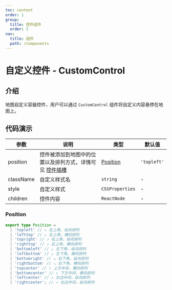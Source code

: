```yaml
---
toc: content
order: 1
group:
  title: 控件组件
  order: 2
nav:
  title: 组件
  path: /components
---
```


# 自定义控件 - CustomControl

## 介绍

地图自定义容器控件，用户可以通过 `CustomControl` 组件将自定义内容悬停在地图上。

## 代码演示

<code src="./demos/default.tsx" defaultShowCode compact></code>

| 参数 | 说明 | 类型 | 默认值 |
| --- | --- | --- | --- |
| position | 控件被添加到地图中的位置以及排列方式，详情可见 [控件插槽](https://l7.antv.vision/zh/docs/api/component/control/control#插槽) | [Position](#position) | `'topleft'` |
| className | 自定义样式名 | `string` | - |
| style | 自定义样式 | `CSSProperties` | - |
| children | 控件内容 | `ReactNode` | - |

### Position

```ts
export type Position =
  | 'topleft' // ↖ 左上角，纵向排列
  | 'lefttop' // ↖ 左上角，横向排列
  | 'topright' // ↗ 右上角，纵向排列
  | 'righttop' // ↗ 右上角，横向排列
  | 'bottomleft' // ↙ 左下角，纵向排列
  | 'leftbottom' // ↙ 左下角，横向排列
  | 'bottomright' // ↘ 右下角，纵向排列
  | 'rightbottom' // ↘ 右下角，横向排列
  | 'topcenter' // ↑ 上方中央，横向排列
  | 'bottomcenter' // ↓ 下方中间，横向排列
  | 'leftcenter' // ← 左边中间，纵向排列
  | 'rightcenter'; // → 右边中间，纵向排列
```

